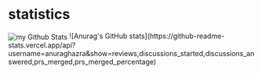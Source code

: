 # statistics
<img align="center" src="https://github-readme-stats.vercel.app/api?username=geborne&include_all_commits=true&count_private=true&show_icons=true&line_height=20&title_color=ff6500&icon_color=1124BB&text_color=A1A1A1&bg_color=0,000000,130F40" alt="my Github Stats"/>
![Anurag's GitHub stats](https://github-readme-stats.vercel.app/api?username=anuraghazra&show=reviews,discussions_started,discussions_answered,prs_merged,prs_merged_percentage)
